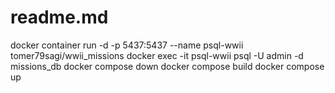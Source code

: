 # readme.md

docker container run -d -p 5437:5437 --name psql-wwii tomer79sagi/wwii_missions
docker exec -it psql-wwii psql -U admin -d missions_db
docker compose down
docker compose build
docker compose up